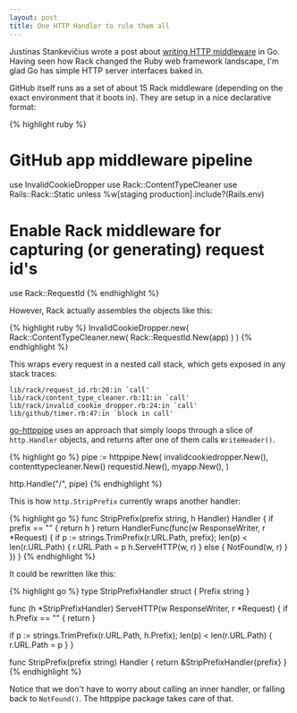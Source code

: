 ```yaml
---
layout: post
title: One HTTP Handler to rule them all
---
```


Justinas Stankevičius wrote a post about [writing HTTP middleware](http://justinas.org/writing-http-middleware-in-go/)
in Go.  Having seen how Rack changed the Ruby web framework landscape, I'm glad
Go has simple HTTP server interfaces baked in.

GitHub itself runs as a set of about 15 Rack middleware (depending on the exact
environment that it boots in).  They are setup in a nice declarative format:

{% highlight ruby %}
# GitHub app middleware pipeline
use InvalidCookieDropper
use Rack::ContentTypeCleaner
use Rails::Rack::Static unless %w[staging production].include?(Rails.env)

# Enable Rack middleware for capturing (or generating) request id's
use Rack::RequestId
{% endhighlight %}

However, Rack actually assembles the objects like this:

{% highlight ruby %}
InvalidCookieDropper.new(
  Rack::ContentTypeCleaner.new(
    Rack::RequestId.New(app)
  )
)
{% endhighlight %}

This wraps every request in a nested call stack, which gets exposed in any
stack traces:

    lib/rack/request_id.rb:20:in `call'
    lib/rack/content_type_cleaner.rb:11:in `call'
    lib/rack/invalid_cookie_dropper.rb:24:in `call'
    lib/github/timer.rb:47:in `block in call'

[go-httppipe](https://github.com/technoweenie/go-httppipe) uses an approach that
simply loops through a slice of `http.Handler` objects, and returns after one of
them calls `WriteHeader()`.

{% highlight go %}
pipe := httppipe.New(
  invalidcookiedropper.New(),
  contenttypecleaner.New()
  requestid.New(),
  myapp.New(),
)

http.Handle("/", pipe)
{% endhighlight %}

This is how `http.StripPrefix` currently wraps another handler:

{% highlight go %}
func StripPrefix(prefix string, h Handler) Handler {
  if prefix == "" {
    return h
  }
  return HandlerFunc(func(w ResponseWriter, r *Request) {
    if p := strings.TrimPrefix(r.URL.Path, prefix); len(p) < len(r.URL.Path) {
      r.URL.Path = p
      h.ServeHTTP(w, r)
    } else {
      NotFound(w, r)
    }
  })
}
{% endhighlight %}

It could be rewritten like this:

{% highlight go %}
type StripPrefixHandler struct {
  Prefix string
}

func (h *StripPrefixHandler) ServeHTTP(w ResponseWriter, r *Request) {
  if h.Prefix == "" {
    return
  }
  
  if p := strings.TrimPrefix(r.URL.Path, h.Prefix); len(p) < len(r.URL.Path) {
    r.URL.Path = p
  }
}

func StripPrefix(prefix string) Handler {
  return &StripPrefixHandler{prefix}
}
{% endhighlight %}

Notice that we don't have to worry about calling an inner handler, or falling
back to `NotFound()`.  The httppipe package takes care of that.
